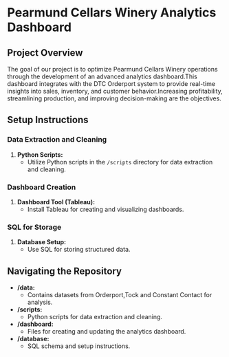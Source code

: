 # Pearmund Cellars Winery Analytics Dashboard

## Project Overview

The goal of our project is to optimize Pearmund Cellars Winery operations through the development of an advanced analytics dashboard.This dashboard integrates with the DTC Orderport system to provide real-time insights into sales, inventory, and customer behavior.Increasing profitability, streamlining production, and improving decision-making are the objectives.
## Setup Instructions

### Data Extraction and Cleaning

1. **Python Scripts:**
   - Utilize Python scripts in the `/scripts` directory for data extraction and cleaning.

### Dashboard Creation

1. **Dashboard Tool (Tableau):**
   - Install Tableau for creating and visualizing dashboards.
  
### SQL for Storage

1. **Database Setup:**
   - Use SQL for storing structured data.

## Navigating the Repository

- **/data:**
  - Contains datasets from Orderport,Tock and Constant Contact for analysis.
- **/scripts:**
  - Python scripts for data extraction and cleaning.
- **/dashboard:**
  - Files for creating and updating the analytics dashboard.
- **/database:**
  - SQL schema and setup instructions.
